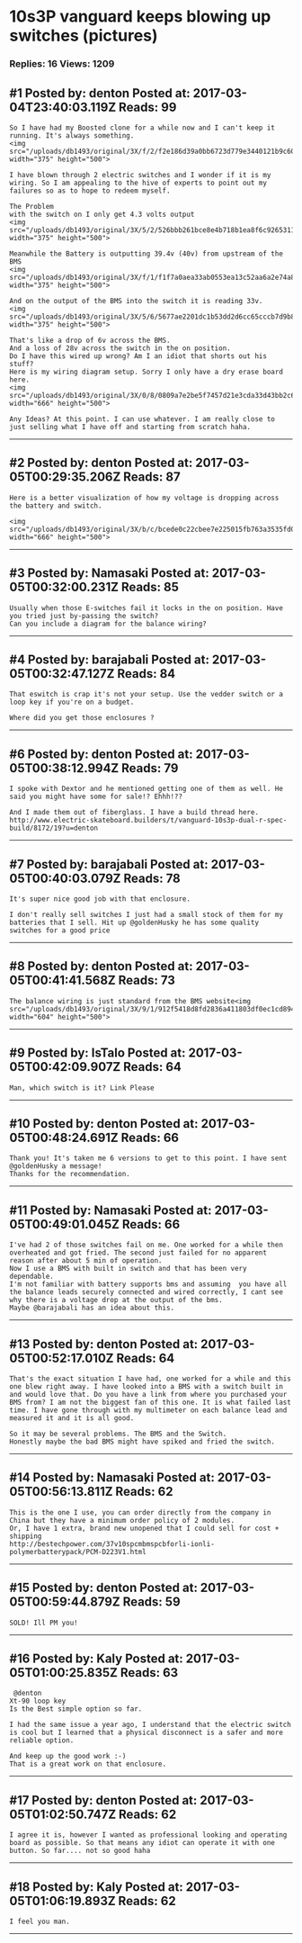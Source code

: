 # 10s3P vanguard keeps blowing up switches (pictures)

### Replies: 16 Views: 1209

## \#1 Posted by: denton Posted at: 2017-03-04T23:40:03.119Z Reads: 99

```
So I have had my Boosted clone for a while now and I can't keep it running. It's always something.
<img src="/uploads/db1493/original/3X/f/2/f2e186d39a0bb6723d779e3440121b9c6088bf1f.JPG" width="375" height="500">

I have blown through 2 electric switches and I wonder if it is my wiring. So I am appealing to the hive of experts to point out my failures so as to hope to redeem myself.

The Problem
with the switch on I only get 4.3 volts output
<img src="/uploads/db1493/original/3X/5/2/526bbb261bce8e4b718b1ea8f6c9265311d8125c.JPG" width="375" height="500">

Meanwhile the Battery is outputting 39.4v (40v) from upstream of the BMS 
<img src="/uploads/db1493/original/3X/f/1/f1f7a0aea33ab0553ea13c52aa6a2e74a8a557cd.JPG" width="375" height="500">

And on the output of the BMS into the switch it is reading 33v.
<img src="/uploads/db1493/original/3X/5/6/5677ae2201dc1b53dd2d6cc65cccb7d9b8d695c4.JPG" width="375" height="500">

That's like a drop of 6v across the BMS.
And a loss of 28v across the switch in the on position.
Do I have this wired up wrong? Am I an idiot that shorts out his stuff?
Here is my wiring diagram setup. Sorry I only have a dry erase board here.
<img src="/uploads/db1493/original/3X/0/8/0809a7e2be5f7457d21e3cda33d43bb2c610948d.JPG" width="666" height="500">

Any Ideas? At this point. I can use whatever. I am really close to just selling what I have off and starting from scratch haha.
```

---
## \#2 Posted by: denton Posted at: 2017-03-05T00:29:35.206Z Reads: 87

```
Here is a better visualization of how my voltage is dropping across the battery and switch.

<img src="/uploads/db1493/original/3X/b/c/bcede0c22cbee7e225015fb763a3535fd021ef67.JPG" width="666" height="500">
```

---
## \#3 Posted by: Namasaki Posted at: 2017-03-05T00:32:00.231Z Reads: 85

```
Usually when those E-switches fail it locks in the on position. Have you tried just by-passing the switch? 
Can you include a diagram for the balance wiring?
```

---
## \#4 Posted by: barajabali Posted at: 2017-03-05T00:32:47.127Z Reads: 84

```
That eswitch is crap it's not your setup. Use the vedder switch or a loop key if you're on a budget. 

Where did you get those enclosures ?
```

---
## \#6 Posted by: denton Posted at: 2017-03-05T00:38:12.994Z Reads: 79

```
I spoke with Dextor and he mentioned getting one of them as well. He said you might have some for sale!? Ehhh!??

And I made them out of fiberglass. I have a build thread here.
http://www.electric-skateboard.builders/t/vanguard-10s3p-dual-r-spec-build/8172/19?u=denton
```

---
## \#7 Posted by: barajabali Posted at: 2017-03-05T00:40:03.079Z Reads: 78

```
It's super nice good job with that enclosure. 

I don't really sell switches I just had a small stock of them for my batteries that I sell. Hit up @goldenHusky he has some quality switches for a good price
```

---
## \#8 Posted by: denton Posted at: 2017-03-05T00:41:41.568Z Reads: 73

```
The balance wiring is just standard from the BMS website<img src="/uploads/db1493/original/3X/9/1/912f5418d8fd2836a411803df0ec1cd8943644b1.png" width="604" height="500">
```

---
## \#9 Posted by: IsTalo Posted at: 2017-03-05T00:42:09.907Z Reads: 64

```
Man, which switch is it? Link Please
```

---
## \#10 Posted by: denton Posted at: 2017-03-05T00:48:24.691Z Reads: 66

```
Thank you! It's taken me 6 versions to get to this point. I have sent @goldenHusky a message!
Thanks for the recommendation.
```

---
## \#11 Posted by: Namasaki Posted at: 2017-03-05T00:49:01.045Z Reads: 66

```
I've had 2 of those switches fail on me. One worked for a while then overheated and got fried. The second just failed for no apparent reason after about 5 min of operation.
Now I use a BMS with built in switch and that has been very dependable.
I'm not familiar with battery supports bms and assuming  you have all the balance leads securely connected and wired correctly, I cant see why there is a voltage drop at the output of the bms.
Maybe @barajabali has an idea about this.
```

---
## \#13 Posted by: denton Posted at: 2017-03-05T00:52:17.010Z Reads: 64

```
That's the exact situation I have had, one worked for a while and this one blew right away. I have looked into a BMS with a switch built in and would love that. Do you have a link from where you purchased your BMS from? I am not the biggest fan of this one. It is what failed last time. I have gone through with my multimeter on each balance lead and measured it and it is all good.

So it may be several problems. The BMS and the Switch. 
Honestly maybe the bad BMS might have spiked and fried the switch.
```

---
## \#14 Posted by: Namasaki Posted at: 2017-03-05T00:56:13.811Z Reads: 62

```
This is the one I use, you can order directly from the company in China but they have a minimum order policy of 2 modules.
Or, I have 1 extra, brand new unopened that I could sell for cost + shipping
http://bestechpower.com/37v10spcmbmspcbforli-ionli-polymerbatterypack/PCM-D223V1.html
```

---
## \#15 Posted by: denton Posted at: 2017-03-05T00:59:44.879Z Reads: 59

```
SOLD! Ill PM you!
```

---
## \#16 Posted by: Kaly Posted at: 2017-03-05T01:00:25.835Z Reads: 63

```
 @denton 
Xt-90 loop key 
Is the Best simple option so far. 

I had the same issue a year ago, I understand that the electric switch is cool but I learned that a physical disconnect is a safer and more reliable option. 

And keep up the good work :-) 
That is a great work on that enclosure.
```

---
## \#17 Posted by: denton Posted at: 2017-03-05T01:02:50.747Z Reads: 62

```
I agree it is, however I wanted as professional looking and operating board as possible. So that means any idiot can operate it with one button. So far.... not so good haha
```

---
## \#18 Posted by: Kaly Posted at: 2017-03-05T01:06:19.893Z Reads: 62

```
I feel you man.
```

---

